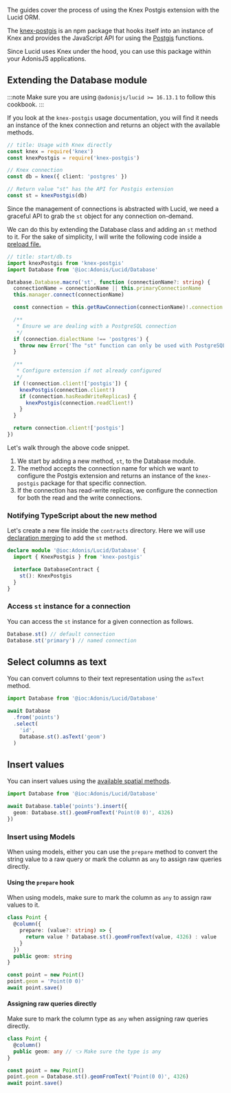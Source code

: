 The guides cover the process of using the Knex Postgis extension with the Lucid ORM.

The [knex-postgis](https://github.com/jfgodoy/knex-postgis) is an npm package that hooks itself into an instance of Knex and provides the JavaScript API for using the [Postgis](https://postgis.net/) functions.

Since Lucid uses Knex under the hood, you can use this package within your AdonisJS applications.

## Extending the Database module
:::note
Make sure you are using `@adonisjs/lucid >= 16.13.1` to follow this cookbook.
:::

If you look at the `knex-postgis` usage documentation, you will find it needs an instance of the knex connection and returns an object with the available methods.

```ts
// title: Usage with Knex directly
const knex = require('knex')
const knexPostgis = require('knex-postgis')

// Knex connection
const db = knex({ client: 'postgres' })

// Return value "st" has the API for Postgis extension
const st = knexPostgis(db)
```

Since the management of connections is abstracted with Lucid, we need a graceful API to grab the `st` object for any connection on-demand.

We can do this by extending the Database class and adding an `st` method to it. For the sake of simplicity, I will write the following code inside a [preload file.](./../../guides/http/routing.md#register-as-a-preload-file)

```ts
// title: start/db.ts
import knexPostgis from 'knex-postgis'
import Database from '@ioc:Adonis/Lucid/Database'

Database.Database.macro('st', function (connectionName?: string) {
  connectionName = connectionName || this.primaryConnectionName
  this.manager.connect(connectionName)

  const connection = this.getRawConnection(connectionName)!.connection!

  /**
   * Ensure we are dealing with a PostgreSQL connection
   */
  if (connection.dialectName !== 'postgres') {
    throw new Error('The "st" function can only be used with PostgreSQL')
  }

  /**
   * Configure extension if not already configured
   */
  if (!connection.client!['postgis']) {
    knexPostgis(connection.client!)
    if (connection.hasReadWriteReplicas) {
      knexPostgis(connection.readClient!)
    }
  }

  return connection.client!['postgis']
})
```

Let's walk through the above code snippet.

1. We start by adding a new method, `st`, to the Database module.
2. The method accepts the connection name for which we want to configure the Postgis extension and returns an instance of the `knex-postgis` package for that specific connection.
3. If the connection has read-write replicas, we configure the connection for both the read and the write connections.

### Notifying TypeScript about the new method
Let's create a new file inside the `contracts` directory. Here we will use [declaration merging](https://www.typescriptlang.org/docs/handbook/declaration-merging.html#merging-interfaces) to add the `st` method.

```ts
declare module '@ioc:Adonis/Lucid/Database' {
  import { KnexPostgis } from 'knex-postgis'

  interface DatabaseContract {
    st(): KnexPostgis
  }
}
```

### Access `st` instance for a connection
You can access the `st` instance for a given connection as follows.

```ts
Database.st() // default connection
Database.st('primary') // named connection
```

## Select columns as text
You can convert columns to their text representation using the `asText` method.

```ts
import Database from '@ioc:Adonis/Lucid/Database'

await Database
  .from('points')
  .select(
    'id',
    Database.st().asText('geom')
  )
```

## Insert values
You can insert values using the [available spatial methods](https://github.com/jfgodoy/knex-postgis#currently-supported-functions). 

```ts
import Database from '@ioc:Adonis/Lucid/Database'

await Database.table('points').insert({
  geom: Database.st().geomFromText('Point(0 0)', 4326)
})
```

### Insert using Models
When using models, either you can use the `prepare` method to convert the string value to a raw query or mark the column as `any` to assign raw queries directly.

#### Using the `prepare` hook

When using models, make sure to mark the column as `any` to assign raw values to it.

```ts
class Point {
  @column({
    prepare: (value?: string) => {
      return value ? Database.st().geomFromText(value, 4326) : value
    }
  })
  public geom: string
}

const point = new Point()
point.geom = 'Point(0 0)'
await point.save()
```

#### Assigning raw queries directly
Make sure to mark the column type as `any` when assigning raw queries directly.

```ts
class Point {
  @column()
  public geom: any // 👈 Make sure the type is any
}

const point = new Point()
point.geom = Database.st().geomFromText('Point(0 0)', 4326)
await point.save()
```
